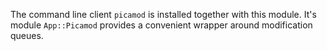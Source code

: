 The command line client `picamod` is installed together with this module. It's
module `App::Picamod` provides a convenient wrapper around modification queues.
